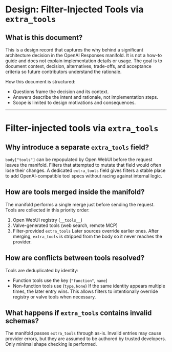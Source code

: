 # Design: Filter-Injected Tools via `extra_tools`

## What is this document?
This is a design record that captures the why behind a significant architecture decision in the OpenAI Responses manifold. It is not a how-to guide and does not explain implementation details or usage. The goal is to document context, decision, alternatives, trade-offs, and acceptance criteria so future contributors understand the rationale.

How this document is structured:

- Questions frame the decision and its context.
- Answers describe the intent and rationale, not implementation steps.
- Scope is limited to design motivations and consequences.

---
# Filter-injected tools via `extra_tools`
## Why introduce a separate `extra_tools` field?
`body["tools"]` can be repopulated by Open WebUI before the request leaves the manifold. Filters that attempted to mutate that field would often lose their changes. A dedicated `extra_tools` field gives filters a stable place to add OpenAI-compatible tool specs without racing against internal logic.

## How are tools merged inside the manifold?
The manifold performs a single merge just before sending the request. Tools are collected in this priority order:
1. Open WebUI registry (`__tools__`)
2. Valve-generated tools (web search, remote MCP)
3. Filter-provided `extra_tools`
Later sources override earlier ones. After merging, `extra_tools` is stripped from the body so it never reaches the provider.

## How are conflicts between tools resolved?
Tools are deduplicated by identity:
- Function tools use the key (`"function"`, `name`)
- Non-function tools use (`type`, `None`)
If the same identity appears multiple times, the later entry wins. This allows filters to intentionally override registry or valve tools when necessary.

## What happens if `extra_tools` contains invalid schemas?
The manifold passes `extra_tools` through as-is. Invalid entries may cause provider errors, but they are assumed to be authored by trusted developers. Only minimal shape checking is performed.
